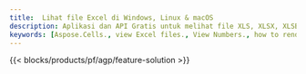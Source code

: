 ```yaml
---
title:  Lihat file Excel di Windows, Linux & macOS
description: Aplikasi dan API Gratis untuk melihat file XLS, XLSX, XLSB, XLT, XLTX, XLTM, XLSM dan ODS
keywords: [Aspose.Cells., view Excel files., View Numbers., how to render Excel document., load and display Excel files., Excel File Viewer]
---
```

{{< blocks/products/pf/agp/feature-solution >}} 

